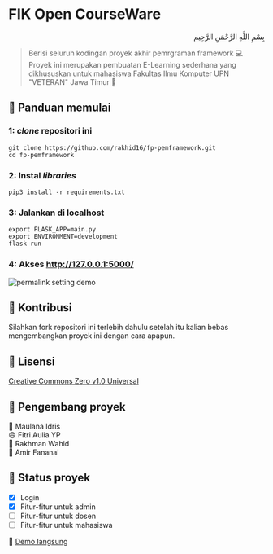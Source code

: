 # FIK Open CourseWare
<p align="right">
بِسْمِ اللَّهِ الرَّحْمَنِ الرَّحِيم 
</p>

> Berisi seluruh kodingan proyek akhir pemrgraman framework  :computer: 
> Proyek ini merupakan pembuatan E-Learning sederhana yang dikhususkan untuk mahasiswa Fakultas Ilmu Komputer UPN "VETERAN" Jawa Timur :school: 

## :memo: Panduan memulai

### 1: <i>clone</i> repositori ini

```
git clone https://github.com/rakhid16/fp-pemframework.git
cd fp-pemframework
```

### 2: Instal <i>libraries</i>

```
pip3 install -r requirements.txt
```

### 3: Jalankan di localhost
```
export FLASK_APP=main.py
export ENVIRONMENT=development
flask run
```

### 4: Akses http://127.0.0.1:5000/
![permalink setting demo](https://i.ibb.co/k09ySM3/Screenshot-from-2020-05-14-22-20-51.png)

## :memo: Kontribusi

Silahkan fork repositori ini terlebih dahulu setelah itu kalian bebas mengembangkan proyek ini dengan cara apapun.

## :memo: Lisensi
<a href="https://github.com/Rakhid16/fp-pemframework/blob/master/LICENSE">Creative Commons Zero v1.0 Universal</a>

## :memo: Pengembang proyek
:man: Maulana Idris<br>
:smile: Fitri Aulia YP<br>
:boy: Rakhman Wahid<br>
:man: Amir Fananai

## :memo: Status proyek
- [x] Login
- [x] Fitur-fitur untuk admin
- [ ] Fitur-fitur untuk dosen
- [ ] Fitur-fitur untuk mahasiswa

:pushpin: <a href="http://fik-ocw.herokuapp.com/" target=blank>Demo langsung</a>
